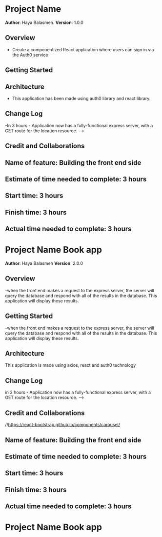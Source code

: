 # Project Name

**Author**: Haya Balasmeh.
**Version**: 1.0.0 

## Overview
- Create a componentized React application where users can sign in via the Auth0 service

## Getting Started


## Architecture
- This application has been made using auth0 library and react library.

## Change Log


-In 3 hours - Application now has a fully-functional express server, with a GET route for the location resource. -->

## Credit and Collaborations



## Name of feature: Building the front end side

## Estimate of time needed to complete:  3 hours

## Start time:  3 hours

## Finish time:  3 hours

## Actual time needed to complete:  3 hours

# Project Name Book app

**Author**: Haya Balasmeh
**Version**: 2.0.0 

## Overview
-when the front end makes a request to the express server, the server will query the database and respond with all of the results in the database. This application will display these results.

## Getting Started
-when the front end makes a request to the express server, the server will query the database and respond with all of the results in the database. This application will display these results.

## Architecture
This application is made using axios, react and auth0 technology

## Change Log


in 3 hours - Application now has a fully-functional express server, with a GET route for the location resource. -->

## Credit and Collaborations
//https://react-bootstrap.github.io/components/carousel/

## Name of feature: Building the front end side

## Estimate of time needed to complete:  3 hours

## Start time:  3 hours

## Finish time:  3 hours

## Actual time needed to complete:  3 hours

# Project Name Book app